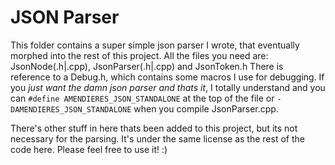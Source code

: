 # JSON Parser
This folder contains a super simple json parser I wrote, that eventually morphed into the rest of this project.
All the files you need are:
JsonNode(.h|.cpp), JsonParser(.h|.cpp) and JsonToken.h
There is reference to a Debug.h, which contains some macros I use for debugging. If you *just want the damn json parser and thats it*,
I totally understand and you can `#define AMENDIERES_JSON_STANDALONE` at the top of the file or `-DAMENDIERES_JSON_STANDALONE` when you compile JsonParser.cpp.

There's other stuff in here thats been added to this project, but its not necessary for the parsing.
It's under the same license as the rest of the code here. Please feel free to use it! 
:)